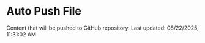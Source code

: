 # Auto Push File

Content that will be pushed to GitHub repository.
Last updated: 08/22/2025, 11:31:02 AM